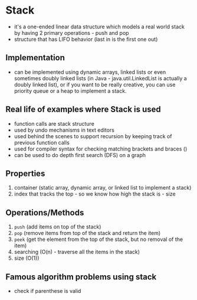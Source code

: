 # Stack
- it's a one-ended linear data structure which models a real world stack by having 2 primary operations - push and pop
- structure that has LIFO behavior (last in is the first one out)

## Implementation
- can be implemented using dynamic arrays, linked lists or even sometimes doubly linked lists (in Java - java.util.LinkedList is actually a doubly linked list), or if you want to be really creative, you can use priority queue or a heap to implement a stack. 

## Real life of examples where Stack is used
- function calls are stack structure
- used by undo mechanisms in text editors
- used behind the scenes to support recursion by keeping track of previous function calls
- used for compiler syntax for checking matching brackets and braces ()
- can be used to do depth first search (DFS) on a graph

## Properties
1. container (static array, dynamic array, or linked list to implement a stack)
2. index that tracks the top - so we know how high the stack is - size

## Operations/Methods
1. `push` (add items on top of the stack)
2. `pop` (remove items from top of the stack and return the item)
3. `peek` (get the element from the top of the stack, but no removal of the item)
4. searching (O(n) - traverse all the items in the stack)
5. size (O(1))

## Famous algorithm problems using stack

- check if parenthese is valid

